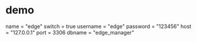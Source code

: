 # demo
name = "edge"
switch = true
username = "edge"
password = "123456"
host = "127.0.0.1"
port = 3306
dbname = "edge_manager"